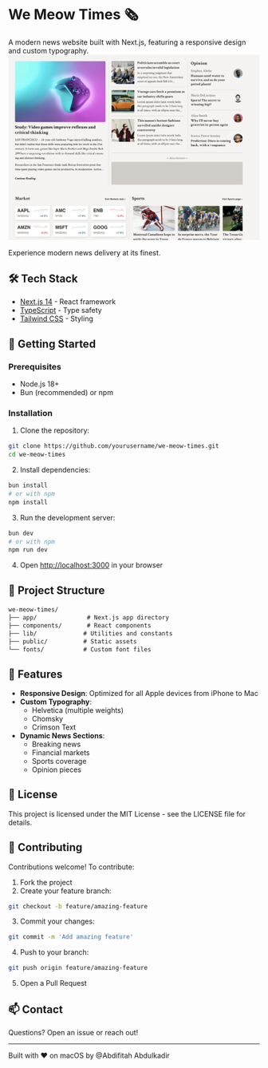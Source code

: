 # We Meow Times 🗞️

A modern news website built with Next.js, featuring a responsive design and custom typography.
![We Meow Times Screenshot](./public/thumbnail.png)

Experience modern news delivery at its finest.

## 🛠️ Tech Stack

- [Next.js 14](https://nextjs.org/) - React framework
- [TypeScript](https://www.typescriptlang.org/) - Type safety
- [Tailwind CSS](https://tailwindcss.com/) - Styling

## 🚀 Getting Started

### Prerequisites

- Node.js 18+
- Bun (recommended) or npm

### Installation

1. Clone the repository:

```bash
git clone https://github.com/yourusername/we-meow-times.git
cd we-meow-times
```

2. Install dependencies:

```bash
bun install
# or with npm
npm install
```

3. Run the development server:

```bash
bun dev
# or with npm
npm run dev
```

4. Open [http://localhost:3000](http://localhost:3000) in your browser

## 📁 Project Structure

```
we-meow-times/
├── app/              # Next.js app directory
├── components/       # React components
├── lib/             # Utilities and constants
├── public/          # Static assets
└── fonts/           # Custom font files
```

## 🎨 Features

- **Responsive Design**: Optimized for all Apple devices from iPhone to Mac
- **Custom Typography**:
  - Helvetica (multiple weights)
  - Chomsky
  - Crimson Text
- **Dynamic News Sections**:
  - Breaking news
  - Financial markets
  - Sports coverage
  - Opinion pieces

## 📝 License

This project is licensed under the MIT License - see the LICENSE file for details.

## 🤝 Contributing

Contributions welcome! To contribute:

1. Fork the project
2. Create your feature branch:

```bash
git checkout -b feature/amazing-feature
```

3. Commit your changes:

```bash
git commit -m 'Add amazing feature'
```

4. Push to your branch:

```bash
git push origin feature/amazing-feature
```

5. Open a Pull Request

## 📫 Contact

Questions? Open an issue or reach out!

---

Built with ❤️ on macOS by @Abdifitah Abdulkadir
